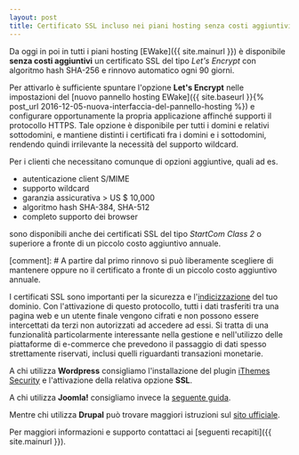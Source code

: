 ```yaml
---
layout: post
title: Certificato SSL incluso nei piani hosting senza costi aggiuntivi
---
```


Da oggi in poi in tutti i piani hosting [EWake]({{ site.mainurl }}) è disponibile **senza costi aggiuntivi** un certificato SSL del tipo _Let's Encrypt_ con algoritmo hash SHA-256 e rinnovo automatico ogni 90 giorni.

Per attivarlo è sufficiente spuntare l'opzione **Let's Encrypt** nelle impostazioni del [nuovo pannello hosting EWake]({{ site.baseurl }}{% post_url 2016-12-05-nuova-interfaccia-del-pannello-hosting %}) e configurare opportunamente la propria applicazione affinché supporti il protocollo HTTPS.
Tale opzione è disponibile per tutti i domini e relativi sottodomini, e mantiene distinti i certificati fra i domini e i sottodomini, rendendo quindi irrilevante la necessità del supporto wildcard.

Per i clienti che necessitano comunque di opzioni aggiuntive, quali ad es. 

- autenticazione client S/MIME
- supporto wildcard
- garanzia assicurativa > US $ 10,000
- algoritmo hash SHA-384, SHA-512
- completo supporto dei browser

sono disponibili anche dei certificati SSL del tipo _StartCom Class 2_ o superiore a fronte di un piccolo costo aggiuntivo annuale.

[comment]: # A partire dal primo rinnovo si può liberamente scegliere di mantenere oppure no il certificato a fronte di un piccolo costo aggiuntivo annuale.

I certificati SSL sono importanti per la sicurezza e l'<a href="https://webmasters.googleblog.com/2014/08/https-as-ranking-signal.html" target="_blank">indicizzazione</a> del tuo dominio.
Con l'attivazione di questo protocollo, tutti i dati trasferiti tra una pagina web e un utente finale vengono cifrati e non possono essere intercettati da terzi non autorizzati ad accedere ad essi.
Si tratta di una funzionalità particolarmente interessante nella gestione e nell'utilizzo delle piattaforme di e-commerce che prevedono il passaggio di dati spesso strettamente riservati, inclusi quelli riguardanti transazioni monetarie.

A chi utilizza **Wordpress** consigliamo l'installazione del plugin <a href="https://it.wordpress.org/plugins/better-wp-security/" target="_blank">iThemes Security</a> e l'attivazione della relativa opzione **SSL**.

A chi utilizza **Joomla!** consigliamo invece la <a href="https://www.gavick.com/documentation/joomla/how-to-use-ssl-in-a-joomla-site" target="_blank">seguente guida</a>.

Mentre chi utilizza **Drupal** può trovare maggiori istruzioni sul <a href="https://www.drupal.org/https-information" target="_blank">sito ufficiale</a>.

Per maggiori informazioni e supporto contattaci ai [seguenti recapiti]({{ site.mainurl }}).